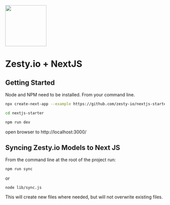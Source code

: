 <img src="https://user-images.githubusercontent.com/729972/155242158-157ca88c-9047-4671-bd09-2bbef7035022.png" width="130">

# Zesty.io + NextJS 


## Getting Started

Node and NPM need to be installed. From your command line.

``` Bash
npx create-next-app --example https://github.com/zesty-io/nextjs-starter
```
``` Bash
cd nextjs-starter
```
``` Bash
npm run dev
```

open browser to http://localhost:3000/

## Syncing Zesty.io Models to Next JS

From the command line at the root of the project run:

```
npm run sync
```

or

```
node lib/sync.js
```

This will create new files where needed, but will not overwrite existing files.

